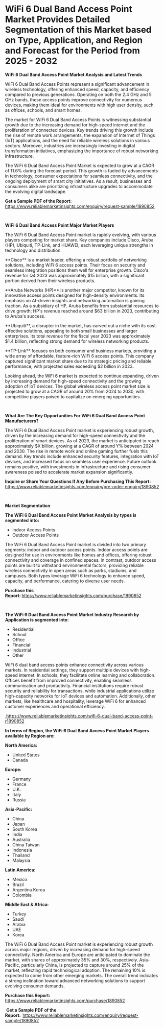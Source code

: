 <p><h1>WiFi 6 Dual Band Access Point Market Provides Detailed Segmentation of this Market based on Type, Application, and Region and Forecast for the Period from 2025 - 2032</h1></p><p><strong>WiFi 6 Dual Band Access Point Market Analysis and Latest Trends</strong></p>
<p><p>WiFi 6 Dual Band Access Points represent a significant advancement in wireless technology, offering enhanced speed, capacity, and efficiency compared to previous generations. Operating on both the 2.4 GHz and 5 GHz bands, these access points improve connectivity for numerous devices, making them ideal for environments with high user density, such as offices, schools, and smart homes. </p><p>The market for WiFi 6 Dual Band Access Points is witnessing substantial growth due to the increasing demand for high-speed internet and the proliferation of connected devices. Key trends driving this growth include the rise of remote work arrangements, the expansion of Internet of Things (IoT) applications, and the need for reliable wireless solutions in various sectors. Moreover, industries are increasingly investing in digital transformation initiatives, emphasizing the importance of robust networking infrastructure.</p><p>The WiFi 6 Dual Band Access Point Market is expected to grow at a CAGR of 11.6% during the forecast period. This growth is fueled by advancements in technology, consumer expectations for seamless connectivity, and the ongoing deployment of smart city initiatives. As a result, businesses and consumers alike are prioritizing infrastructure upgrades to accommodate the evolving digital landscape.</p></p>
<p><strong>Get a Sample PDF of the Report:&nbsp;</strong> <a href="https://www.reliablemarketinsights.com/enquiry/request-sample/1890852?utm_campaign=3187&utm_medium=2&utm_source=Github&utm_content=ia&utm_term=12042025&utm_id=wifi-6-dual-band-access-point">https://www.reliablemarketinsights.com/enquiry/request-sample/1890852</a></p>
<p>&nbsp;</p>
<p><strong>WiFi 6 Dual Band Access Point Major Market Players</strong></p>
<p><p>The WiFi 6 Dual Band Access Point market is rapidly evolving, with various players competing for market share. Key companies include Cisco, Aruba (HP), Ubiquiti, TP-Link, and HUAWEI, each leveraging unique strengths in technology and distribution.</p><p>**Cisco** is a market leader, offering a robust portfolio of networking solutions, including WiFi 6 access points. Their focus on security and seamless integration positions them well for enterprise growth. Cisco's revenue for Q4 2023 was approximately $15 billion, with a significant portion derived from their wireless products.</p><p>**Aruba Networks (HP)** is another major competitor, known for its innovative access points designed for high-density environments. Its emphasis on AI-driven insights and networking automation is gaining traction. As a subsidiary of HP, Aruba benefits from substantial resources to drive growth; HP's revenue reached around $63 billion in 2023, contributing to Aruba's success.</p><p>**Ubiquiti**, a disruptor in the market, has carved out a niche with its cost-effective solutions, appealing to both small businesses and larger enterprises. Its total revenue for the fiscal year 2023 was approximately $1.4 billion, reflecting strong demand for wireless networking products.</p><p>**TP-Link** focuses on both consumer and business markets, providing a wide array of affordable, feature-rich WiFi 6 access points. This company captured significant market share due to its strategic pricing and reliable performance, with projected sales exceeding $2 billion in 2023.</p><p>Looking ahead, the WiFi 6 market is expected to continue expanding, driven by increasing demand for high-speed connectivity and the growing adoption of IoT devices. The global wireless access point market size is projected to grow at a CAGR of around 20% from 2024 to 2030, with competitive players poised to capitalize on emerging opportunities.</p></p>
<p>&nbsp;</p>
<p><strong>What Are The Key Opportunities For WiFi 6 Dual Band Access Point Manufacturers?</strong></p>
<p><p>The WiFi 6 Dual Band Access Point market is experiencing robust growth, driven by the increasing demand for high-speed connectivity and the proliferation of smart devices. As of 2023, the market is anticipated to reach approximately $X billion, growing at a CAGR of around Y% between 2024 and 2030. The rise in remote work and online gaming further fuels this demand. Key trends include enhanced security features, integration with IoT devices, and increased focus on seamless user experience. Future outlook remains positive, with investments in infrastructure and rising consumer awareness poised to accelerate market expansion significantly.</p></p>
<p><strong>Inquire or Share Your Questions If Any Before Purchasing This Report:</strong> <a href="https://www.reliablemarketinsights.com/enquiry/pre-order-enquiry/1890852?utm_campaign=3187&utm_medium=2&utm_source=Github&utm_content=ia&utm_term=12042025&utm_id=wifi-6-dual-band-access-point">https://www.reliablemarketinsights.com/enquiry/pre-order-enquiry/1890852</a></p>
<p>&nbsp;</p>
<p><strong>Market Segmentation</strong></p>
<p><strong>The WiFi 6 Dual Band Access Point Market Analysis by types is segmented into:</strong></p>
<p><ul><li>Indoor Access Points</li><li>Outdoor Access Points</li></ul></p>
<p><p>The WiFi 6 Dual Band Access Point market is divided into two primary segments: indoor and outdoor access points. Indoor access points are designed for use in environments like homes and offices, offering robust connectivity and coverage in confined spaces. In contrast, outdoor access points are built to withstand environmental factors, providing reliable wireless connectivity in open areas such as parks, stadiums, and campuses. Both types leverage WiFi 6 technology to enhance speed, capacity, and performance, catering to diverse user needs.</p></p>
<p><strong>Purchase this Report:&nbsp;</strong><a href="https://www.reliablemarketinsights.com/purchase/1890852?utm_campaign=3187&utm_medium=2&utm_source=Github&utm_content=ia&utm_term=12042025&utm_id=wifi-6-dual-band-access-point">https://www.reliablemarketinsights.com/purchase/1890852</a></p>
<p>&nbsp;</p>
<p><strong>The WiFi 6 Dual Band Access Point Market Industry Research by Application is segmented into:</strong></p>
<p><ul><li>Residential</li><li>School</li><li>Office</li><li>Financial</li><li>Industrial</li><li>Other</li></ul></p>
<p><p>WiFi 6 dual band access points enhance connectivity across various markets. In residential settings, they support multiple devices with high-speed internet. In schools, they facilitate online learning and collaboration. Offices benefit from improved connectivity, enabling seamless communication and productivity. Financial institutions require robust security and reliability for transactions, while industrial applications utilize high-capacity networks for IoT devices and automation. Additionally, other markets, like healthcare and hospitality, leverage WiFi 6 for enhanced customer experiences and operational efficiency.</p></p>
<p><a href="https://www.reliablemarketinsights.com/wifi-6-dual-band-access-point-r1890852?utm_campaign=3187&utm_medium=2&utm_source=Github&utm_content=ia&utm_term=12042025&utm_id=wifi-6-dual-band-access-point">&nbsp;https://www.reliablemarketinsights.com/wifi-6-dual-band-access-point-r1890852</a></p>
<p><strong>In terms of Region, the WiFi 6 Dual Band Access Point Market Players available by Region are:</strong></p>
<p>
    <p> <strong> North America: </strong>
        <ul>
            <li>United States</li>
            <li>Canada</li>
        </ul>
        </p> 
    <p> <strong> Europe: </strong>
        <ul>
            <li>Germany</li>
            <li>France</li>
            <li>U.K.</li>
            <li>Italy</li>
            <li>Russia</li>
        </ul>
        </p> 
    <p> <strong> Asia-Pacific: </strong>
        <ul>
            <li>China</li>
            <li>Japan</li>
            <li>South Korea</li>
            <li>India</li>
            <li>Australia</li>
            <li>China Taiwan</li>
            <li>Indonesia</li>
            <li>Thailand</li>
            <li>Malaysia</li>
        </ul>
        </p> 
    <p> <strong> Latin America: </strong>
        <ul>
            <li>Mexico</li>
            <li>Brazil</li>
            <li>Argentina Korea</li>
            <li>Colombia</li>
        </ul>
        </p> 
    <p> <strong> Middle East & Africa: </strong>
        <ul>
            <li>Turkey</li>
            <li>Saudi</li>
            <li>Arabia</li>
            <li>UAE</li>
            <li>Korea</li>
        </ul>
    </p>
    </p>
<p><p>The WiFi 6 Dual Band Access Point market is experiencing robust growth across major regions, driven by increasing demand for high-speed connectivity. North America and Europe are anticipated to dominate the market, with shares of approximately 35% and 30%, respectively. Asia-Pacific, particularly China, is projected to capture around 25% of the market, reflecting rapid technological adoption. The remaining 10% is expected to come from other emerging markets. The overall trend indicates a strong inclination toward advanced networking solutions to support evolving consumer demands.</p></p>
<p><strong>Purchase this Report: </strong><a href="https://www.reliablemarketinsights.com/purchase/1890852?utm_campaign=3187&utm_medium=2&utm_source=Github&utm_content=ia&utm_term=12042025&utm_id=wifi-6-dual-band-access-point">https://www.reliablemarketinsights.com/purchase/1890852</a></p>
<p>&nbsp;<strong>Get a Sample PDF of the Report:&nbsp;&nbsp;</strong><a href="https://www.reliablemarketinsights.com/enquiry/request-sample/1890852?utm_campaign=3187&utm_medium=2&utm_source=Github&utm_content=ia&utm_term=12042025&utm_id=wifi-6-dual-band-access-point">https://www.reliablemarketinsights.com/enquiry/request-sample/1890852</a></p>
<p><strong></strong></p>
<p><p></p><p></p><p></p></p>